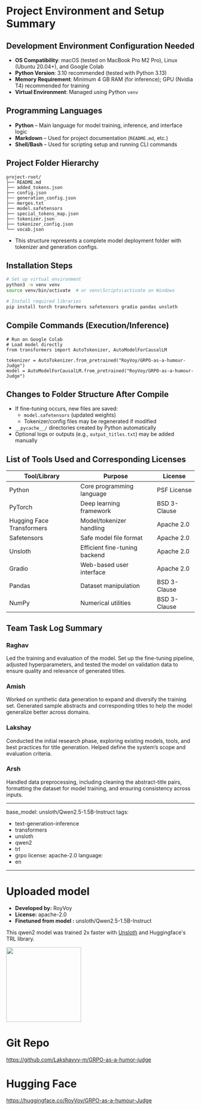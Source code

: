 # Project Environment and Setup Summary

## Development Environment Configuration Needed
- **OS Compatibility**: macOS (tested on MacBook Pro M2 Pro), Linux (Ubuntu 20.04+), and Google Colab
- **Python Version**: 3.10 recommended (tested with Python 3.13)
- **Memory Requirement**: Minimum 4 GB RAM (for inference); GPU (Nvidia T4) recommended for training
- **Virtual Environment**: Managed using Python `venv`

## Programming Languages
- **Python** – Main language for model training, inference, and interface logic
- **Markdown** – Used for project documentation (`README.md`, etc.)
- **Shell/Bash** – Used for scripting setup and running CLI commands

## Project Folder Hierarchy
```plaintext
project-root/
├── README.md
├── added_tokens.json
├── config.json
├── generation_config.json
├── merges.txt
├── model.safetensors
├── special_tokens_map.json
├── tokenizer.json
├── tokenizer_config.json
└── vocab.json
```
- This structure represents a complete model deployment folder with tokenizer and generation configs.

## Installation Steps
```bash
# Set up virtual environment
python3 -m venv venv
source venv/bin/activate  # or venv\Scripts\activate on Windows

# Install required libraries
pip install torch transformers safetensors gradio pandas unsloth
```

## Compile Commands (Execution/Inference)
``` 
# Run on Google Colab
# Load model directly
from transformers import AutoTokenizer, AutoModelForCausalLM

tokenizer = AutoTokenizer.from_pretrained("RoyVoy/GRPO-as-a-humour-Judge")
model = AutoModelForCausalLM.from_pretrained("RoyVoy/GRPO-as-a-humour-Judge")

```

## Changes to Folder Structure After Compile
- If fine-tuning occurs, new files are saved:
  - `model.safetensors` (updated weights)
  - Tokenizer/config files may be regenerated if modified
- `__pycache__/` directories created by Python automatically
- Optional logs or outputs (e.g., `output_titles.txt`) may be added manually

## List of Tools Used and Corresponding Licenses
| Tool/Library               | Purpose                                  | License           |
|---------------------------|------------------------------------------|-------------------|
| Python                    | Core programming language                | PSF License       |
| PyTorch                   | Deep learning framework                  | BSD 3-Clause      |
| Hugging Face Transformers| Model/tokenizer handling                 | Apache 2.0        |
| Safetensors               | Safe model file format                   | Apache 2.0        |
| Unsloth                   | Efficient fine-tuning backend            | Apache 2.0        |
| Gradio                    | Web-based user interface                 | Apache 2.0        |
| Pandas                    | Dataset manipulation                     | BSD 3-Clause      |
| NumPy                     | Numerical utilities                      | BSD 3-Clause      |

## Team Task Log Summary
		
### Raghav

Led the training and evaluation of the model. Set up the fine-tuning pipeline, adjusted hyperparameters, and tested the model on validation data to ensure quality and relevance of generated titles.

### Amish

Worked on synthetic data generation to expand and diversify the training set. Generated sample abstracts and corresponding titles to help the model generalize better across domains.

### Lakshay

Conducted the initial research phase, exploring existing models, tools, and best practices for title generation. Helped define the system’s scope and evaluation criteria.

### Arsh

Handled data preprocessing, including cleaning the abstract-title pairs, formatting the dataset for model training, and ensuring consistency across inputs.






---
base_model: unsloth/Qwen2.5-1.5B-Instruct
tags:
- text-generation-inference
- transformers
- unsloth
- qwen2
- trl
- grpo
license: apache-2.0
language:
- en
---

# Uploaded  model

- **Developed by:** RoyVoy
- **License:** apache-2.0
- **Finetuned from model :** unsloth/Qwen2.5-1.5B-Instruct

This qwen2 model was trained 2x faster with [Unsloth](https://github.com/unslothai/unsloth) and Huggingface's TRL library.

[<img src="https://raw.githubusercontent.com/unslothai/unsloth/main/images/unsloth%20made%20with%20love.png" width="200"/>](https://github.com/unslothai/unsloth)

# Git Repo
https://github.com/Lakshayyy-m/GRPO-as-a-humor-judge

# Hugging Face
https://huggingface.co/RoyVoy/GRPO-as-a-humour-Judge

